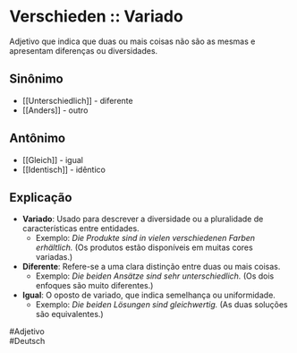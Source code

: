 # Verschieden :: Variado
Adjetivo que indica que duas ou mais coisas não são as mesmas e apresentam diferenças ou diversidades.

## Sinônimo
- [[Unterschiedlich]] - diferente  
- [[Anders]] - outro  

## Antônimo
- [[Gleich]] - igual  
- [[Identisch]] - idêntico  

## Explicação
- **Variado**: Usado para descrever a diversidade ou a pluralidade de características entre entidades.
  - Exemplo: *Die Produkte sind in vielen verschiedenen Farben erhältlich.* (Os produtos estão disponíveis em muitas cores variadas.)
- **Diferente**: Refere-se a uma clara distinção entre duas ou mais coisas.
  - Exemplo: *Die beiden Ansätze sind sehr unterschiedlich.* (Os dois enfoques são muito diferentes.)
- **Igual**: O oposto de variado, que indica semelhança ou uniformidade.
  - Exemplo: *Die beiden Lösungen sind gleichwertig.* (As duas soluções são equivalentes.)

#Adjetivo  
#Deutsch

